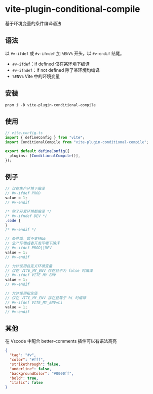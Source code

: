 # vite-plugin-conditional-compile

基于环境变量的条件编译语法

## 语法

以 `#v-ifdef` 或 `#v-ifndef` 加 `%ENV%` 开头，以 `#v-endif` 结尾。

- `#v-ifdef`：if defined 仅在某环境下编译
- `#v-ifndef`：if not defined 除了某环境均编译
- `%ENV%` Vite 中的环境变量

## 安装

```
pnpm i -D vite-plugin-conditional-compile
```

## 使用

```ts
// vite.config.ts
import { defineConfig } from "vite";
import ConditionalCompile from "vite-plugin-conditional-compile";

export default defineConfig({
  plugins: [ConditionalCompile()],
});
```

## 例子

```js
// 仅在生产环境下编译
// #v-ifdef PROD
value = 1;
// #v-endif
```

```css
/* 除了开发环境都编译 */
/* #v-ifndef DEV */
.code {
}
/* #v-endif */
```

```js
// 条件或，暂不支持&&
// 生产环境或者开发环境下编译
// #v-ifdef PROD||DEV
value = 1;
// #v-endif
```

```js
// 允许使用自定义环境变量
// 仅在 VITE_MY_ENV 存在且不为 false 时编译
// #v-ifdef VITE_MY_ENV
value = 1;
// #v-endif
```

```js
// 允许使用指定值
// 仅在 VITE_MY_ENV 存在且等于 hi 时编译
// #v-ifdef VITE_MY_ENV=hi
value = 1;
// #v-endif
```

## 其他

在 Vscode 中配合 better-comments 插件可以有语法高亮

```json
{
  "tag": "#v",
  "color": "#fff",
  "strikethrough": false,
  "underline": false,
  "backgroundColor": "#0000ff",
  "bold": true,
  "italic": false
}
```
